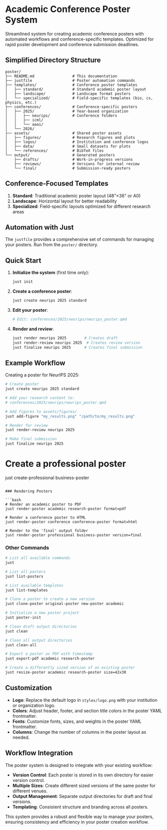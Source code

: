 # Academic Conference Poster System

Streamlined system for creating academic conference posters with automated workflows and conference-specific templates. Optimized for rapid poster development and conference submission deadlines.

## Simplified Directory Structure

```
poster/
├── README.md                 # This documentation
├── justfile                  # Poster automation commands
├── templates/                # Conference poster templates
│   ├── standard/             # Standard academic poster layout
│   ├── landscape/            # Landscape format posters
│   └── specialized/          # Field-specific templates (bio, cs, physics, etc.)
├── conferences/              # Conference-specific posters
│   ├── 2025/                 # Year-based organization
│   │   ├── neurips/          # Conference folders
│   │   ├── icml/
│   │   └── aaai/
│   └── 2026/
├── assets/                   # Shared poster assets
│   ├── figures/              # Research figures and plots
│   ├── logos/                # Institution and conference logos
│   ├── data/                 # Small datasets for plots
│   └── references/           # BibTeX files
└── output/                   # Generated posters
    ├── drafts/               # Work-in-progress versions
    ├── reviews/              # Versions for internal review
    └── final/                # Submission-ready posters
```

## Conference-Focused Templates

1. **Standard**: Traditional academic poster layout (48"×36" or A0)
2. **Landscape**: Horizontal layout for better readability 
3. **Specialized**: Field-specific layouts optimized for different research areas

## Automation with Just

The `justfile` provides a comprehensive set of commands for managing your posters. Run from the `poster/` directory.

## Quick Start

1. **Initialize the system** (first time only):
   ```bash
   just init
   ```

2. **Create a conference poster**:
   ```bash
   just create neurips 2025 standard
   ```

3. **Edit your poster**: 
   ```bash
   # Edit: conferences/2025/neurips/neurips_poster.qmd
   ```

4. **Render and review**:
   ```bash
   just render neurips 2025        # Creates draft
   just render-review neurips 2025  # Creates review version
   just finalize neurips 2025      # Creates final submission
   ```

## Example Workflow

Creating a poster for NeurIPS 2025:

```bash
# Create poster
just create neurips 2025 standard

# Add your research content to:
# conferences/2025/neurips/neurips_poster.qmd

# Add figures to assets/figures/
just add-figure "my_results.png" "/path/to/my_results.png"

# Render for review
just render-review neurips 2025

# Make final submission
just finalize neurips 2025
```

# Create a professional poster
just create-professional business-poster
```

### Rendering Posters

```bash
# Render an academic poster to PDF
just render-poster academic research-poster format=pdf

# Render a conference poster to HTML
just render-poster conference conference-poster format=html

# Render to the 'final' output folder
just render-poster professional business-poster version=final
```

### Other Commands

```bash
# List all available commands
just

# List all posters
just list-posters

# List available templates
just list-templates

# Clone a poster to create a new version
just clone-poster original-poster new-poster academic

# Initialize a new poster project
just poster-init

# Clean draft output directories
just clean

# Clean all output directories
just clean-all

# Export a poster as PDF with timestamp
just export-pdf academic research-poster

# Create a differently sized version of an existing poster
just resize-poster academic research-poster size=42x30
```

## Customization

- **Logo**: Replace the default logo in `styles/logo.png` with your institution or organization logo.
- **Colors**: Adjust header, footer, and section title colors in the poster YAML frontmatter.
- **Fonts**: Customize fonts, sizes, and weights in the poster YAML frontmatter.
- **Columns**: Change the number of columns in the poster layout as needed.

## Workflow Integration

The poster system is designed to integrate with your existing workflow:

- **Version Control**: Each poster is stored in its own directory for easier version control.
- **Multiple Sizes**: Create different sized versions of the same poster for different venues.
- **Output Management**: Separate output directories for draft and final versions.
- **Templating**: Consistent structure and branding across all posters.

This system provides a robust and flexible way to manage your posters, ensuring consistency and efficiency in your poster creation workflow.
